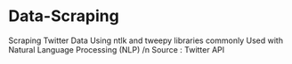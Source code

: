 # Data-Scraping
Scraping Twitter Data Using ntlk and tweepy libraries commonly Used with Natural Language Processing (NLP) /n
Source : Twitter API
